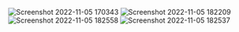 ![Screenshot 2022-11-05 170343](https://user-images.githubusercontent.com/43928828/200129864-d0bfae74-aaf6-45d9-980f-cf5371f22e94.png)
![Screenshot 2022-11-05 182209](https://user-images.githubusercontent.com/43928828/200129871-2b264925-68ec-48e2-9476-32f9c850fcd0.png)
![Screenshot 2022-11-05 182558](https://user-images.githubusercontent.com/43928828/200130334-cc4bbdc3-ca47-492e-9b6e-83c46ce19498.png)
![Screenshot 2022-11-05 182537](https://user-images.githubusercontent.com/43928828/200130338-f2bd4f03-bdf2-4361-99b2-fbde29eb912a.png)
